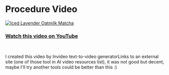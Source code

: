 
# Procedure Video



[![Iced Lavender Oatmilk Matcha](https://lifestyleofafoodie.com/wp-content/uploads/2024/03/Starbucks-oamilk-matcha-Lavender-Cream-recipe-6-480x270.jpg)](https://www.youtube.com/watch?v=TIWlRAHLQ9M&ab_channel=Th%C3%A1iNguy%E1%BB%85nQu%E1%BB%91c)

### [Watch this video on YouTube](https://www.youtube.com/watch?v=TIWlRAHLQ9M&ab_channel=Th%C3%A1iNguy%E1%BB%85nQu%E1%BB%91c)


<br>

I created this video by Invideo text-to-video generatorLinks to an external site (one of those tool in AI video resources list), it was not good but decent, maybe I'll try another tools could be better than this :)
